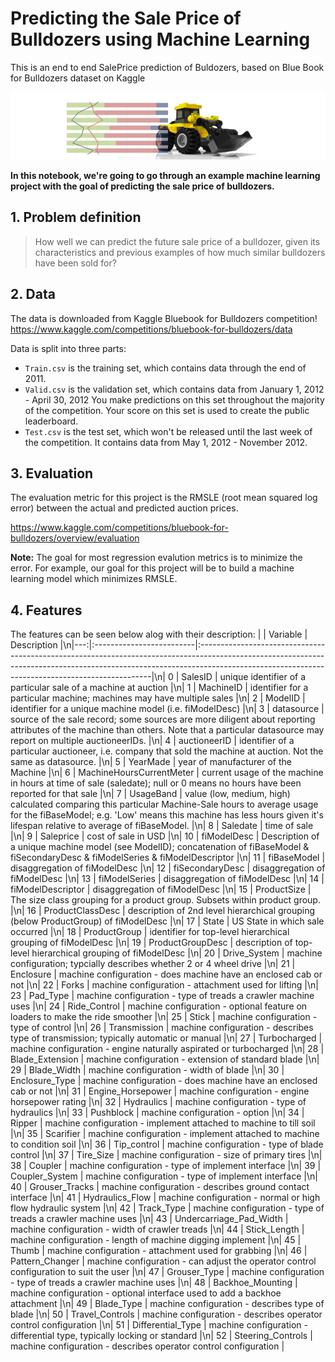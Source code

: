 # Predicting the Sale Price of Bulldozers using Machine Learning
This is an end to end SalePrice prediction of Buldozers, based on Blue Book for Bulldozers dataset on Kaggle

<img src = "bulldozer-new.jpg">

**In this notebook, we're going to go through an example machine learning project with the goal of predicting the sale price of bulldozers.**

## 1. Problem definition

> How well we can predict the future sale price of a bulldozer, given its characteristics and previous examples of how much similar bulldozers have been sold for?

## 2. Data

The data is downloaded from  Kaggle Bluebook for Bulldozers competition!
https://www.kaggle.com/competitions/bluebook-for-bulldozers/data

Data is split into three parts:

* `Train.csv` is the training set, which contains data through the end of 2011.
* `Valid.csv` is the validation set, which contains data from January 1, 2012 - April 30, 2012 You make predictions on this set throughout the majority of the competition. Your score on this set is used to create the public leaderboard.
* `Test.csv` is the test set, which won't be released until the last week of the competition. It contains data from May 1, 2012 - November 2012.

## 3. Evaluation

The evaluation metric for this project is the RMSLE (root mean squared log error) between the actual and predicted auction prices.

https://www.kaggle.com/competitions/bluebook-for-bulldozers/overview/evaluation

**Note:** The goal for most regression evalution metrics is to minimize the error. For example, our goal for this project will be to build a machine learning model which minimizes RMSLE.

## 4. Features

The features can be seen below alog with their description:
|    | Variable                 | Description                                                                                                                                                                                                                   |\n|---:|:-------------------------|:------------------------------------------------------------------------------------------------------------------------------------------------------------------------------------------------------------------------------|\n|  0 | SalesID                  | unique identifier of a particular sale of a machine at auction                                                                                                                                                                |\n|  1 | MachineID                | identifier for a particular machine;  machines may have multiple sales                                                                                                                                                        |\n|  2 | ModelID                  | identifier for a unique machine model (i.e. fiModelDesc)                                                                                                                                                                      |\n|  3 | datasource               | source of the sale record;  some sources are more diligent about reporting attributes of the machine than others.  Note that a particular datasource may report on multiple auctioneerIDs.                                    |\n|  4 | auctioneerID             | identifier of a particular auctioneer, i.e. company that sold the machine at auction.  Not the same as datasource.                                                                                                            |\n|  5 | YearMade                 | year of manufacturer of the Machine                                                                                                                                                                                           |\n|  6 | MachineHoursCurrentMeter | current usage of the machine in hours at time of sale (saledate);  null or 0 means no hours have been reported for that sale                                                                                                  |\n|  7 | UsageBand                | value (low, medium, high) calculated comparing this particular Machine-Sale hours to average usage for the fiBaseModel;  e.g. 'Low' means this machine has less hours given it's lifespan relative to average of fiBaseModel. |\n|  8 | Saledate                 | time of sale                                                                                                                                                                                                                  |\n|  9 | Saleprice                | cost of sale in USD                                                                                                                                                                                                           |\n| 10 | fiModelDesc              | Description of a unique machine model (see ModelID); concatenation of fiBaseModel & fiSecondaryDesc & fiModelSeries & fiModelDescriptor                                                                                       |\n| 11 | fiBaseModel              | disaggregation of fiModelDesc                                                                                                                                                                                                 |\n| 12 | fiSecondaryDesc          | disaggregation of fiModelDesc                                                                                                                                                                                                 |\n| 13 | fiModelSeries            | disaggregation of fiModelDesc                                                                                                                                                                                                 |\n| 14 | fiModelDescriptor        | disaggregation of fiModelDesc                                                                                                                                                                                                 |\n| 15 | ProductSize              | The size class grouping for a product group. Subsets within product group.                                                                                                                                                    |\n| 16 | ProductClassDesc         | description of 2nd level hierarchical grouping (below ProductGroup) of fiModelDesc                                                                                                                                            |\n| 17 | State                    | US State in which sale occurred                                                                                                                                                                                               |\n| 18 | ProductGroup             | identifier for top-level hierarchical grouping of fiModelDesc                                                                                                                                                                 |\n| 19 | ProductGroupDesc         | description of top-level hierarchical grouping of fiModelDesc                                                                                                                                                                 |\n| 20 | Drive_System             | machine configuration;  typcially describes whether 2 or 4 wheel drive                                                                                                                                                        |\n| 21 | Enclosure                | machine configuration - does machine have an enclosed cab or not                                                                                                                                                              |\n| 22 | Forks                    | machine configuration - attachment used for lifting                                                                                                                                                                           |\n| 23 | Pad_Type                 | machine configuration - type of treads a crawler machine uses                                                                                                                                                                 |\n| 24 | Ride_Control             | machine configuration - optional feature on loaders to make the ride smoother                                                                                                                                                 |\n| 25 | Stick                    | machine configuration - type of control                                                                                                                                                                                       |\n| 26 | Transmission             | machine configuration - describes type of transmission;  typically automatic or manual                                                                                                                                        |\n| 27 | Turbocharged             | machine configuration - engine naturally aspirated or turbocharged                                                                                                                                                            |\n| 28 | Blade_Extension          | machine configuration - extension of standard blade                                                                                                                                                                           |\n| 29 | Blade_Width              | machine configuration - width of blade                                                                                                                                                                                        |\n| 30 | Enclosure_Type           | machine configuration - does machine have an enclosed cab or not                                                                                                                                                              |\n| 31 | Engine_Horsepower        | machine configuration - engine horsepower rating                                                                                                                                                                              |\n| 32 | Hydraulics               | machine configuration - type of hydraulics                                                                                                                                                                                    |\n| 33 | Pushblock                | machine configuration - option                                                                                                                                                                                                |\n| 34 | Ripper                   | machine configuration - implement attached to machine to till soil                                                                                                                                                            |\n| 35 | Scarifier                | machine configuration - implement attached to machine to condition soil                                                                                                                                                       |\n| 36 | Tip_control              | machine configuration - type of blade control                                                                                                                                                                                 |\n| 37 | Tire_Size                | machine configuration - size of primary tires                                                                                                                                                                                 |\n| 38 | Coupler                  | machine configuration - type of implement interface                                                                                                                                                                           |\n| 39 | Coupler_System           | machine configuration - type of implement interface                                                                                                                                                                           |\n| 40 | Grouser_Tracks           | machine configuration - describes ground contact interface                                                                                                                                                                    |\n| 41 | Hydraulics_Flow          | machine configuration - normal or high flow hydraulic system                                                                                                                                                                  |\n| 42 | Track_Type               | machine configuration - type of treads a crawler machine uses                                                                                                                                                                 |\n| 43 | Undercarriage_Pad_Width  | machine configuration - width of crawler treads                                                                                                                                                                               |\n| 44 | Stick_Length             | machine configuration - length of machine digging implement                                                                                                                                                                   |\n| 45 | Thumb                    | machine configuration - attachment used for grabbing                                                                                                                                                                          |\n| 46 | Pattern_Changer          | machine configuration - can adjust the operator control configuration to suit the user                                                                                                                                        |\n| 47 | Grouser_Type             | machine configuration - type of treads a crawler machine uses                                                                                                                                                                 |\n| 48 | Backhoe_Mounting         | machine configuration - optional interface used to add a backhoe attachment                                                                                                                                                   |\n| 49 | Blade_Type               | machine configuration - describes type of blade                                                                                                                                                                               |\n| 50 | Travel_Controls          | machine configuration - describes operator control configuration                                                                                                                                                              |\n| 51 | Differential_Type        | machine configuration - differential type, typically locking or standard                                                                                                                                                      |\n| 52 | Steering_Controls        | machine configuration - describes operator control configuration                                                                                                                                                              |


